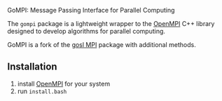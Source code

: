 GoMPI: Message Passing Interface for Parallel Computing

The `gompi` package is a lightweight wrapper to the [OpenMPI](https://www.open-mpi.org) C++ library
designed to develop algorithms for parallel computing.

GoMPI is a fork of the [gosl MPI](https://github.com/cpmech/gosl/mpi) package with additional methods.

## Installation

1) install [OpenMPI](https://www.open-mpi.org) for your system
2) run `install.bash`
